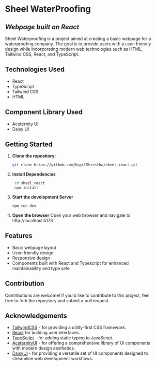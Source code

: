# Sheel WaterProofing
## _Webpage built on React_


Sheel Waterproofing is a project aimed at creating a basic webpage for a waterproofing company. The goal is to provide users with a user-friendly design while incorporating modern web technologies such as HTML, Tailwind CSS, React, and TypeScript.

## Technologies Used

- React
- TypeScript
- Tailwind CSS
- HTML

## Component Library Used
- Aceternity UI
- Daisy UI

## Getting Started
1. **Clone the repository:**
    ```bash
    git clone https://github.com/KapilShrestha/sheel_react.git
2.  **Install Dependencies**
    ```bash
     cd sheel_react
     npm install
3. **Start the development Server**
    ```bash
    npm run dev
4. **Open the browser**
   Open your web browser and navigate to http://localhost:5173

## Features

- Basic webpage layout
- User-friendly design
- Responsive design 
- Components built with React and Typescript for enhanced maintainability and type safe
## Contribution
Contributions are welcome! If you'd like to contribute to this project, feel free to fork the repository and submit a pull request.

## Acknowledgements
- [TailwindCSS](https://tailwindcss.com/docs/installation) - for providing a utility-first CSS framework. 
- [React](https://react.dev/learn) for building user interfaces.
- [TypeScript](https://www.typescriptlang.org/docs/) - for adding static typing to JavaScript.
- [AceternityUI](https://ui.aceternity.com/components) - for offering a comprehensive library of UI components with modern design aesthetics. 
- [DaisyUI](https://daisyui.com/components/) - for providing a versatile set of UI components designed to streamline web development workflows.

